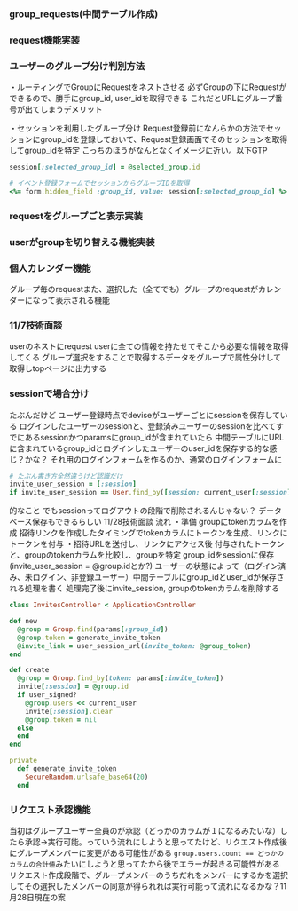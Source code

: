 ### group_requests(中間テーブル作成)


### request機能実装


### ユーザーのグループ分け判別方法
・ルーティングでGroupにRequestをネストさせる
必ずGroupの下にRequestができるので、勝手にgroup_id, user_idを取得できる
これだとURLにグループ番号が出てしまうデメリット

・セッションを利用したグループ分け
Request登録前になんらかの方法でセッションにgroup_idを登録しておいて、Request登録画面でそのセッションを取得してgroup_idを特定
こっちのほうがなんとなくイメージに近い。以下GTP
```ruby
session[:selected_group_id] = @selected_group.id

# イベント登録フォームでセッションからグループIDを取得
<%= form.hidden_field :group_id, value: session[:selected_group_id] %>
```

### requestをグループごと表示実装


### userがgroupを切り替える機能実装


### 個人カレンダー機能
グループ毎のrequestまた、選択した（全てでも）グループのrequestがカレンダーになって表示される機能

### 11/7技術面談
userのネストにrequest
userに全ての情報を持たせてそこから必要な情報を取得してくる
グループ選択をすることで取得するデータをグループで属性分けして取得しtopページに出力する

### sessionで場合分け
たぶんだけど
ユーザー登録時点でdeviseがユーザーごとにsessionを保存している
ログインしたユーザーのsessionと、登録済みユーザーのsessionを比べてすでにあるsessionかつparamsにgroup_idが含まれていたら
中間テーブルにURLに含まれているgroup_idとログインしたユーザーのuser_idを保存する的な感じ？かな？
それ用のログインフォームを作るのか、通常のログインフォームに
```ruby
# たぶん書き方全然違うけど認識だけ
invite_user_session = [:session]
if invite_user_session == User.find_by([session: current_user[:session]])
```
的なこと
でもsessionってログアウトの段階で削除されるんじゃない？
データベース保存もできるらしい
11/28技術面談
流れ
・準備
groupにtokenカラムを作成
招待リンクを作成したタイミングでtokenカラムにトークンを生成、リンクにトークンを付与
・招待URLを送付し、リンクにアクセス後
付与されたトークンと、groupのtokenカラムを比較し、groupを特定
group_idをsessionに保存(invite_user_session = @group.idとか?)
ユーザーの状態によって（ログイン済み、未ログイン、非登録ユーザー）中間テーブルにgroup_idとuser_idが保存される処理を書く
処理完了後にinvite_session, groupのtokenカラムを削除する

```ruby
class InvitesController < ApplicationController

def new
  @group = Group.find(params[:group_id])
  @group.token = generate_invite_token
  @invite_link = user_session_url(invite_token: @group_token)
end

def create
  @group = Group.find_by(token: params[:invite_token])
  invite[:session] = @group.id
  if user_signed?
    @group.users << current_user
    invite[:session].clear
    @group.token = nil
  else
  end
end

private
  def generate_invite_token
    SecureRandom.urlsafe_base64(20)
  end
```

### リクエスト承認機能
当初はグループユーザー全員のが承認（どっかのカラムが１になるみたいな）したら承認→実行可能。っていう流れにしようと思ってたけど、リクエスト作成後にグループメンバーに変更がある可能性がある
`group.users.count == どっかのカラムの合計値`みたいにしようと思ってたから後でエラーが起きる可能性がある
リクエスト作成段階で、グループメンバーのうちだれをメンバーにするかを選択してその選択したメンバーの同意が得られれば実行可能って流れになるかな？11月28日現在の案

